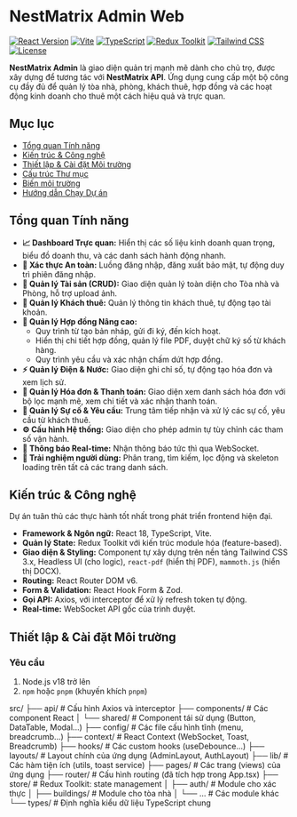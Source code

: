 # NestMatrix Admin Web

[![React Version](https://img.shields.io/badge/React-18-blue.svg)](https://reactjs.org)
[![Vite](https://img.shields.io/badge/Vite-5.x-yellowgreen.svg)](https://vitejs.dev/)
[![TypeScript](https://img.shields.io/badge/TypeScript-5.x-blue.svg)](https://www.typescriptlang.org/)
[![Redux Toolkit](https://img.shields.io/badge/Redux-Toolkit-764ABC.svg)](https://redux-toolkit.js.org/)
[![Tailwind CSS](https://img.shields.io/badge/Tailwind%20CSS-3.x-38B2AC.svg)](https://tailwindcss.com/)
[![License](https://img.shields.io/badge/License-MIT-green.svg)](LICENSE)

**NestMatrix Admin** là giao diện quản trị mạnh mẽ dành cho chủ trọ, được xây dựng để tương tác với **NestMatrix API**. Ứng dụng cung cấp một bộ công cụ đầy đủ để quản lý tòa nhà, phòng, khách thuê, hợp đồng và các hoạt động kinh doanh cho thuê một cách hiệu quả và trực quan.

## Mục lục

- [Tổng quan Tính năng](#tổng-quan-tính-năng)
- [Kiến trúc & Công nghệ](#kiến-trúc--công-nghệ)
- [Thiết lập & Cài đặt Môi trường](#thiết-lập--cài-đặt-môi-trường)
- [Cấu trúc Thư mục](#cấu-trúc-thư-mục)
- [Biến môi trường](#biến-môi-trường)
- [Hướng dẫn Chạy Dự án](#hướng-dẫn-chạy-dự-án)

## Tổng quan Tính năng

- **📈 Dashboard Trực quan:** Hiển thị các số liệu kinh doanh quan trọng, biểu đồ doanh thu, và các danh sách hành động nhanh.
- **🔑 Xác thực An toàn:** Luồng đăng nhập, đăng xuất bảo mật, tự động duy trì phiên đăng nhập.
- **🏢 Quản lý Tài sản (CRUD):** Giao diện quản lý toàn diện cho Tòa nhà và Phòng, hỗ trợ upload ảnh.
- **👥 Quản lý Khách thuê:** Quản lý thông tin khách thuê, tự động tạo tài khoản.
- **📄 Quản lý Hợp đồng Nâng cao:**
  - Quy trình từ tạo bản nháp, gửi đi ký, đến kích hoạt.
  - Hiển thị chi tiết hợp đồng, quản lý file PDF, duyệt chữ ký số từ khách hàng.
  - Quy trình yêu cầu và xác nhận chấm dứt hợp đồng.
- **⚡ Quản lý Điện & Nước:** Giao diện ghi chỉ số, tự động tạo hóa đơn và xem lịch sử.
- **🧾 Quản lý Hóa đơn & Thanh toán:** Giao diện xem danh sách hóa đơn với bộ lọc mạnh mẽ, xem chi tiết và xác nhận thanh toán.
- **🚨 Quản lý Sự cố & Yêu cầu:** Trung tâm tiếp nhận và xử lý các sự cố, yêu cầu từ khách thuê.
- **⚙️ Cấu hình Hệ thống:** Giao diện cho phép admin tự tùy chỉnh các tham số vận hành.
- **🔔 Thông báo Real-time:** Nhận thông báo tức thì qua WebSocket.
- **🚀 Trải nghiệm người dùng:** Phân trang, tìm kiếm, lọc động và skeleton loading trên tất cả các trang danh sách.

## Kiến trúc & Công nghệ

Dự án tuân thủ các thực hành tốt nhất trong phát triển frontend hiện đại.

- **Framework & Ngôn ngữ:** React 18, TypeScript, Vite.
- **Quản lý State:** Redux Toolkit với kiến trúc module hóa (feature-based).
- **Giao diện & Styling:** Component tự xây dựng trên nền tảng Tailwind CSS 3.x, Headless UI (cho logic), `react-pdf` (hiển thị PDF), `mammoth.js` (hiển thị DOCX).
- **Routing:** React Router DOM v6.
- **Form & Validation:** React Hook Form & Zod.
- **Gọi API:** Axios, với interceptor để xử lý refresh token tự động.
- **Real-time:** WebSocket API gốc của trình duyệt.

## Thiết lập & Cài đặt Môi trường

### Yêu cầu

1. Node.js v18 trở lên
2. `npm` hoặc `pnpm` (khuyến khích `pnpm`)

src/
├── api/ # Cấu hình Axios và interceptor
├── components/ # Các component React
│ └── shared/ # Component tái sử dụng (Button, DataTable, Modal...)
├── config/ # Các file cấu hình tĩnh (menu, breadcrumb...)
├── context/ # React Context (WebSocket, Toast, Breadcrumb)
├── hooks/ # Các custom hooks (useDebounce...)
├── layouts/ # Layout chính của ứng dụng (AdminLayout, AuthLayout)
├── lib/ # Các hàm tiện ích (utils, toast service)
├── pages/ # Các trang (views) của ứng dụng
├── router/ # Cấu hình routing (đã tích hợp trong App.tsx)
├── store/ # Redux Toolkit: state management
│ ├── auth/ # Module cho xác thực
│ ├── buildings/ # Module cho tòa nhà
│ └── ... # Các module khác
└── types/ # Định nghĩa kiểu dữ liệu TypeScript chung

